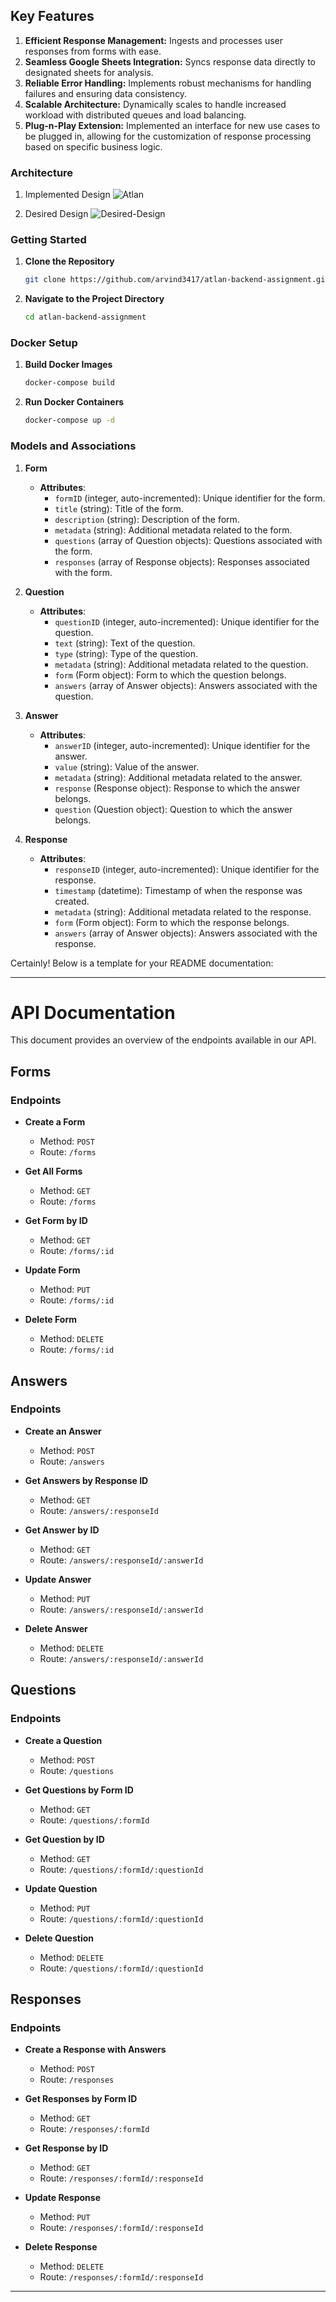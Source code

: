 ## Key Features

1. **Efficient Response Management:** Ingests and processes user responses from forms with ease.
2. **Seamless Google Sheets Integration:** Syncs response data directly to designated sheets for analysis.
3. **Reliable Error Handling:** Implements robust mechanisms for handling failures and ensuring data consistency.
4. **Scalable Architecture:** Dynamically scales to handle increased workload with distributed queues and load balancing.
5. **Plug-n-Play Extension:** Implemented an interface for new use cases to be plugged in, allowing for the customization of response processing based on specific business logic.


### Architecture

1. Implemented Design
![Atlan](https://github.com/arvind3417/atlan-backend-assignment/assets/91880276/b9f81d25-981c-442e-93d8-45bbc52e06c5)

2. Desired Design
![Desired-Design](https://github.com/arvind3417/atlan-backend-assignment/assets/91880276/ad7bac4e-0e7d-458d-915e-f228764ebe14)










### Getting Started

1. **Clone the Repository**
   ```bash
   git clone https://github.com/arvind3417/atlan-backend-assignment.git
   ```

2. **Navigate to the Project Directory**
   ```bash
   cd atlan-backend-assignment
   ```

### Docker Setup

1. **Build Docker Images**
   ```bash
   docker-compose build
   ```

2. **Run Docker Containers**
   ```bash
   docker-compose up -d
   ```

### Models and Associations

1. **Form**
   - **Attributes**:
     - `formID` (integer, auto-incremented): Unique identifier for the form.
     - `title` (string): Title of the form.
     - `description` (string): Description of the form.
     - `metadata` (string): Additional metadata related to the form.
     - `questions` (array of Question objects): Questions associated with the form.
     - `responses` (array of Response objects): Responses associated with the form.

2. **Question**
   - **Attributes**:
     - `questionID` (integer, auto-incremented): Unique identifier for the question.
     - `text` (string): Text of the question.
     - `type` (string): Type of the question.
     - `metadata` (string): Additional metadata related to the question.
     - `form` (Form object): Form to which the question belongs.
     - `answers` (array of Answer objects): Answers associated with the question.

3. **Answer**
   - **Attributes**:
     - `answerID` (integer, auto-incremented): Unique identifier for the answer.
     - `value` (string): Value of the answer.
     - `metadata` (string): Additional metadata related to the answer.
     - `response` (Response object): Response to which the answer belongs.
     - `question` (Question object): Question to which the answer belongs.

4. **Response**
   - **Attributes**:
     - `responseID` (integer, auto-incremented): Unique identifier for the response.
     - `timestamp` (datetime): Timestamp of when the response was created.
     - `metadata` (string): Additional metadata related to the response.
     - `form` (Form object): Form to which the response belongs.
     - `answers` (array of Answer objects): Answers associated with the response.



Certainly! Below is a template for your README documentation:

---

# API Documentation

This document provides an overview of the endpoints available in our API.

## Forms 

### Endpoints

- **Create a Form**
  - Method: `POST`
  - Route: `/forms`

- **Get All Forms**
  - Method: `GET`
  - Route: `/forms`

- **Get Form by ID**
  - Method: `GET`
  - Route: `/forms/:id`

- **Update Form**
  - Method: `PUT`
  - Route: `/forms/:id`

- **Delete Form**
  - Method: `DELETE`
  - Route: `/forms/:id`

## Answers 

### Endpoints

- **Create an Answer**
  - Method: `POST`
  - Route: `/answers`

- **Get Answers by Response ID**
  - Method: `GET`
  - Route: `/answers/:responseId`

- **Get Answer by ID**
  - Method: `GET`
  - Route: `/answers/:responseId/:answerId`

- **Update Answer**
  - Method: `PUT`
  - Route: `/answers/:responseId/:answerId`

- **Delete Answer**
  - Method: `DELETE`
  - Route: `/answers/:responseId/:answerId`

## Questions 

### Endpoints

- **Create a Question**
  - Method: `POST`
  - Route: `/questions`

- **Get Questions by Form ID**
  - Method: `GET`
  - Route: `/questions/:formId`

- **Get Question by ID**
  - Method: `GET`
  - Route: `/questions/:formId/:questionId`

- **Update Question**
  - Method: `PUT`
  - Route: `/questions/:formId/:questionId`

- **Delete Question**
  - Method: `DELETE`
  - Route: `/questions/:formId/:questionId`

## Responses 

### Endpoints

- **Create a Response with Answers**
  - Method: `POST`
  - Route: `/responses`

- **Get Responses by Form ID**
  - Method: `GET`
  - Route: `/responses/:formId`

- **Get Response by ID**
  - Method: `GET`
  - Route: `/responses/:formId/:responseId`

- **Update Response**
  - Method: `PUT`
  - Route: `/responses/:formId/:responseId`

- **Delete Response**
  - Method: `DELETE`
  - Route: `/responses/:formId/:responseId`

---


